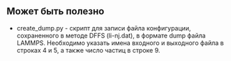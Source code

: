 ## Может быть полезно

* create_dump.py - скрипт для записи файла конфигурации, сохраненного в методе DFFS (li-nj.dat), в формате dump файла LAMMPS. Необходимо указать имена входного и выходного файла в строках 4 и 5, а также число частиц в строке 9.
